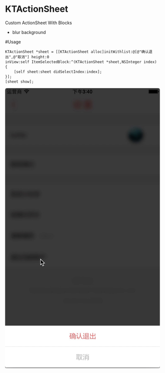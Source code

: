 # KTActionSheet
Custom ActionSheet With Blocks

* blur background

#Usage

	KTActionSheet *sheet = [[KTActionSheet alloc]initWithlist:@[@"确认退出",@"取消"] height:0
	inView:self ItemSelectedBlock:^(KTActionSheet *sheet,NSInteger index)
	{
		[self sheet:sheet didSelectIndex:index];
	}];
	[sheet show];

![img](/img.png)